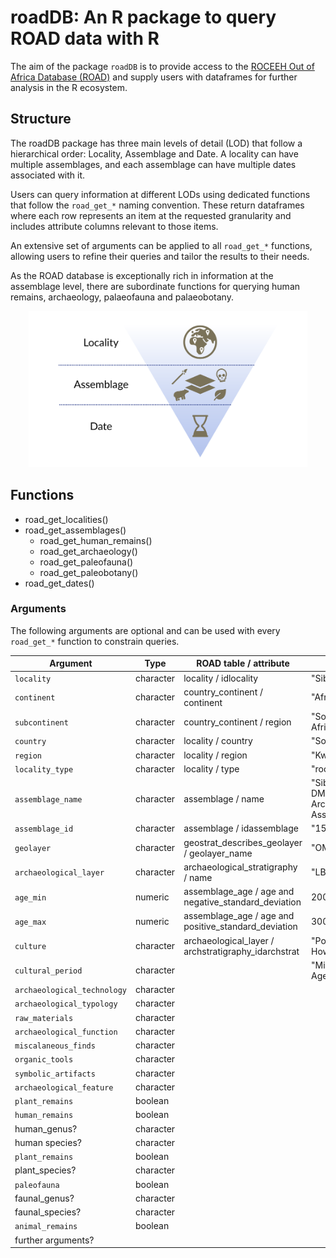 # roadDB: An R package to query ROAD data with R

The aim of the package `roadDB` is to provide access to the [ROCEEH Out of Africa Database (ROAD)](https://www.roceeh.uni-tuebingen.de/roadweb/smarty_road_simple_search.php) and supply users with dataframes for further analysis in the R ecosystem.

## Structure
The roadDB package has three main levels of detail (LOD) that follow a hierarchical order: Locality, Assemblage and Date. A locality can have multiple assemblages, and each assemblage can have multiple dates associated with it.

Users can query information at different LODs using dedicated functions that follow the `road_get_*` naming convention. These return dataframes where each row represents an item at the requested granularity and includes attribute columns relevant to those items.

An extensive set of arguments can be applied to all `road_get_*` functions, allowing users to refine their queries and tailor the results to their needs.

As the ROAD database is exceptionally rich in information at the assemblage level, there are subordinate functions for querying human remains, archaeology, palaeofauna and palaeobotany.

<p align="center">
<img src="docs/levels_of_detail.svg" alt="Illustration of the three levels of the roadDB R-package from top to bottom: Locality, Assemblage and Date" height="250">
</p>

## Functions
- road_get_localities()
- road_get_assemblages()
	- road_get_human_remains()
	- road_get_archaeology()
	- road_get_paleofauna()
	- road_get_paleobotany()
- road_get_dates()

### Arguments
The following arguments are optional and can be used with every `road_get_*` function to constrain queries.

| Argument                  | Type      | ROAD table / attribute                               | Example                                       |
| ------------------------- | --------- | ---------------------------------------------------- | --------------------------------------------- |
| `locality`                  | character | locality / idlocality                                | "Sibhudu Cave"                                |
| `continent`                 | character | country_continent / continent                        | "Africa"                                      |
| `subcontinent`              | character | country_continent / region                           | "Southern Africa"                             |
| `country`                   | character | locality / country                                   | "South Africa"                                |
| `region`                    | character | locality / region                                    | "KwaZulu-Natal"                               |
| `locality_type`             | character | locality / type                                      | "rock shelter"                                |
| `assemblage_name`           | character | assemblage / name                                    | "Sibhudu Cave DMou Archaeological Assemblage" |
| `assemblage_id`             | character | assemblage / idassemblage                            | "154"                                         |
| `geolayer`                  | character | geostrat_describes_geolayer / geolayer_name          | "OMOD"                                        |
| `archaeological_layer`      | character | archaeological_stratigraphy / name                   | "LBG"                                         |
| `age_min`                   | numeric   | assemblage_age / age and negative_standard_deviation | 20000                                         |
| `age_max`                   | numeric   | assemblage_age / age and positive_standard_deviation | 3000000                                       |
| `culture`                   | character | archaeological_layer / archstratigraphy_idarchstrat  | "Post-Howiesonspoort"                         |
| `cultural_period`           | character |                                                      | "Middle Stone Age"                            |
| `archaeological_technology` | character |                                                      |                                               |
| `archaeological_typology`   | character |                                                      |                                               |
| `raw_materials`             | character |                                                      |                                               |
| `archaeological_function`   | character |                                                      |                                               |
| `miscalaneous_finds`        | character |                                                      |                                               |
| `organic_tools`             | character |                                                      |                                               |
| `symbolic_artifacts`        | character |                                                      |                                               |
| `archaeological_feature`    | character |                                                      |                                               |
| `plant_remains`             | boolean   |                                                      |                                               |
| `human_remains`             | boolean   |                                                      |                                               |
| human_genus?              | character |                                                      |                                               |
| human species?            | character |                                                      |                                               |
| `plant_remains`             | boolean   |                                                      |                                               |
| plant_species?            | character |                                                      |                                               |
| `paleofauna`                | boolean   |                                                      |                                               |
| faunal_genus?             | character |                                                      |                                               |
| faunal_species?           | character |                                                      |                                               |
| `animal_remains`            | boolean   |                                                      |                                               |
| further arguments?        |           |                                                      |                                               |
